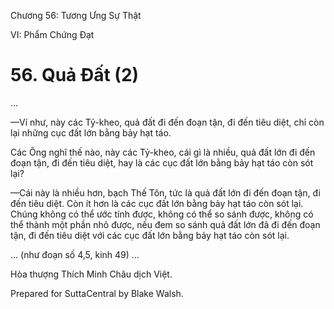  

Chương 56: Tương Ưng Sự Thật

VI: Phẩm Chứng Ðạt

# 56\. Quả Ðất (2)

…

—Ví như, này các Tỷ-kheo, quả đất đi đến đoạn tận, đi đến tiêu diệt, chỉ còn lại những cục đất lớn bằng bảy hạt táo.

Các Ông nghĩ thế nào, này các Tỷ-kheo, cái gì là nhiều, quả đất lớn đi đến đoạn tận, đi đến tiêu diệt, hay là các cục đất lớn bằng bảy hạt táo còn sót lại?

—Cái này là nhiều hơn, bạch Thế Tôn, tức là quả đất lớn đi đến đoạn tận, đi đến tiêu diệt. Còn ít hơn là các cục đất lớn bằng bảy hạt táo còn sót lại. Chúng không có thể ước tính được, không có thể so sánh được, không có thể thành một phần nhỏ được, nếu đem so sánh quả đất lớn đã đi đến đoạn tận, đi đến tiêu diệt với các cục đất lớn bằng bảy hạt táo còn sót lại.

… (như đoạn số 4,5, kinh 49) …

Hòa thượng Thích Minh Châu dịch Việt.

Prepared for SuttaCentral by Blake Walsh.